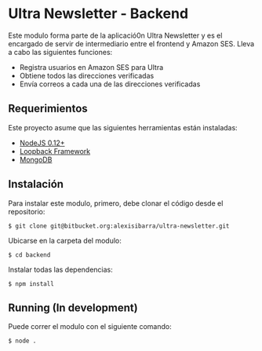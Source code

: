# Ultra Newsletter - Backend

Este modulo forma parte de la aplicació0n Ultra Newsletter y es el encargado de servir de intermediario entre el frontend y Amazon SES. Lleva a cabo las siguientes funciones:

- Registra usuarios en Amazon SES para Ultra
- Obtiene todos las direcciones verificadas
- Envía correos a cada una de las direcciones verificadas

## Requerimientos

Este proyecto asume que las siguientes herramientas están instaladas:

  * [NodeJS 0.12+](https://nodejs.org)
  * [Loopback Framework](http://loopback.io)
  * [MongoDB](https://www.mongodb.com)

## Instalación

Para instalar este modulo, primero, debe clonar el código desde el repositorio:

    $ git clone git@bitbucket.org:alexisibarra/ultra-newsletter.git

Ubicarse en la carpeta del modulo:
    
    $ cd backend

Instalar todas las dependencias:

    $ npm install

## Running (In development)

Puede correr el modulo con el siguiente comando:

    $ node .

